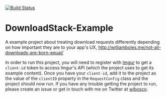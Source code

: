 [![Build Status](https://travis-ci.org/wibosco/DownloadStack-Example.svg)](https://travis-ci.org/wibosco/DownloadStack-Example)

# DownloadStack-Example
A example project about treating download requests differently depending on how important they are to your app's UX, http://williamboles.me/not-all-downloads-are-born-equal/

In order to run this project, you will need to register with [Imgur](https://api.imgur.com/oauth2/addclient) to get a `client-id` token to access Imgur's API (which the project uses to get its example content). Once you have your `client-id`, add it to the project as the value of the `clientID` property in the `RequestConfig` class and the project should now run. If you have any trouble getting the project to run, please create an issue or get in touch with me on Twitter at [wibosco](https://twitter.com/wibosco).
